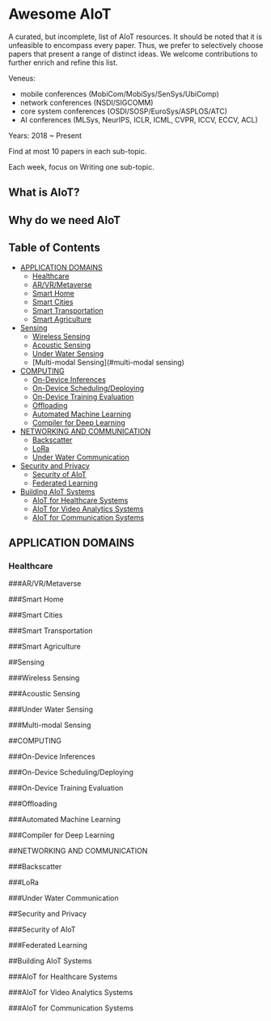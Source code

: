 # Awesome AIoT

A curated, but incomplete, list of AIoT resources. It should be noted that it is unfeasible to encompass every paper. Thus, we prefer to selectively choose papers that present a range of distinct ideas. We welcome contributions to further enrich and refine this list.

Veneus: 
- mobile conferences (MobiCom/MobiSys/SenSys/UbiComp)
- network conferences (NSDI/SIGCOMM) 
- core system conferences (OSDI/SOSP/EuroSys/ASPLOS/ATC)
- AI conferences (MLSys, NeurIPS, ICLR, ICML, CVPR, ICCV, ECCV, ACL)

Years: 2018 ~ Present

Find at most 10 papers in each sub-topic.

Each week, focus on Writing one sub-topic.


## What is AIoT?

## Why do we need AIoT


## Table of Contents
* [APPLICATION DOMAINS](#application-domains)
  * [Healthcare](#healthcare)
  * [AR/VR/Metaverse](#ar/vr/metaverse)
  * [Smart Home](#smart-home)
  * [Smart Cities](#smart-cities)
  * [Smart Transportation](#smart-transportation)
  * [Smart Agriculture](#smart-agriculture)
* [Sensing](#sensing)
  * [Wireless Sensing](#wireless-sensing)
  * [Acoustic Sensing](#acoustic-sensing)
  * [Under Water Sensing](#under-water-sensing)
  * [Multi-modal Sensing](#multi-modal sensing)
* [COMPUTING](#computing)
  * [On-Device Inferences](#on-device-inference)
  * [On-Device Scheduling/Deploying](#on-device-scheduling/deploying)
  * [On-Device Training Evaluation](#on-device-training-evaluation)
  * [Offloading](#offloading)
  * [Automated Machine Learning](#automated-machine-learning)
  * [Compiler for Deep Learning](#compiler-for-deep-learning)
* [NETWORKING AND COMMUNICATION](#networking-and-communication)
  * [Backscatter](#backscatter)
  * [LoRa](#lora)
  * [Under Water Communication](#under-water-communication)
* [Security and Privacy](#security-and-privacy)
  * [Security of AIoT](#security-of-aiot)
  * [Federated Learning](#federated-learning)
* [Building AIoT Systems](#building-aiot-systems)
  * [AIoT for Healthcare Systems](#aiot-for-healthcare-systems)
  * [AIoT for Video Analytics Systems](#aiot-for-video-analytics-systems)
  * [AIoT for Communication Systems](#aiot-for-communication-systems) 



## APPLICATION DOMAINS

### Healthcare

###AR/VR/Metaverse

###Smart Home

###Smart Cities

###Smart Transportation

###Smart Agriculture

##Sensing

###Wireless Sensing

###Acoustic Sensing

###Under Water Sensing

###Multi-modal Sensing

##COMPUTING

###On-Device Inferences

###On-Device Scheduling/Deploying

###On-Device Training Evaluation

###Offloading

###Automated Machine Learning

###Compiler for Deep Learning


##NETWORKING AND COMMUNICATION

###Backscatter

###LoRa

###Under Water Communication

##Security and Privacy

###Security of AIoT

###Federated Learning


##Building AIoT Systems

###AIoT for Healthcare Systems

###AIoT for Video Analytics Systems

###AIoT for Communication Systems


